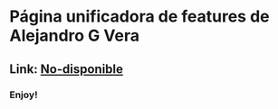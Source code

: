 # Página unificadora de features de Alejandro G Vera

## Link: [No-disponible](https://alexielardilla.github.io/mi-perfil-completo/)

### Enjoy!
